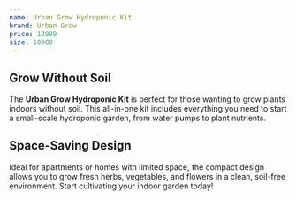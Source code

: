 ```yaml
---
name: Urban Grow Hydroponic Kit
brand: Urban Grow
price: 12999
size: 10000
---
```


## Grow Without Soil  

The **Urban Grow Hydroponic Kit** is perfect for those wanting to grow plants indoors without soil. This all-in-one kit includes everything you need to start a small-scale hydroponic garden, from water pumps to plant nutrients.

## Space-Saving Design 
 
Ideal for apartments or homes with limited space, the compact design allows you to grow fresh herbs, vegetables, and flowers in a clean, soil-free environment. Start cultivating your indoor garden today!
